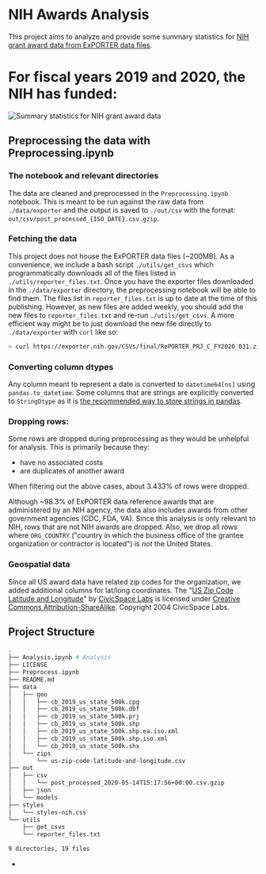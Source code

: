 # NIH Awards Analysis


This project aims to analyze and provide some summary statistics for [NIH grant award data from ExPORTER data files](https://exporter.nih.gov/about.aspx).

# For fiscal years 2019 and 2020, the NIH has funded:

<img src="https://user-images.githubusercontent.com/548922/82957080-33afa200-9f80-11ea-94a8-09586fdb9c43.png" alt="Summary statistics for NIH grant award data" style="text-align:center"/>

## Preprocessing the data with Preprocessing.ipynb

### The notebook and relevant directories

The data are cleaned and preprocessed in the `Preprocessing.ipynb` notebook. This is meant to be run against the raw data from `./data/exporter` and the output is saved to `./out/csv` with the format: `out/csv/post_processed_{ISO_DATE}.csv.gzip`.

### Fetching the data

This project does not house the ExPORTER data files (~200MB). As a convenience, we include a bash script `./utils/get_csvs` which programmatically downloads all of the files listed in `./utils/reporter_files.txt`. Once you have the exporter files downloaded in the `./data/exporter` directory, the preprocessing notebook will be able to find them. The files list in `reporter_files.txt` is up to date at the time of this publishing. However, as new files are added weekly, you should add the new files to `reporter_files.txt` and re-run `./utils/get_csvs`. A more efficient way might be to just download the new file directly to `./data/exporter` with `curl` like so:

```bash
> curl https://exporter.nih.gov/CSVs/final/RePORTER_PRJ_C_FY2020_031.zip -o "./data/exporter/RePORTER_PRJ_C_FY2020_031.zip"
```

### Converting column dtypes

Any column meant to represent a date is converted to `datetime64[ns]` using `pandas.to_datetime`. Some columns that are strings are explicitly converted to `StringDtype` as it is [the recommended way to store strings in pandas](https://pandas.pydata.org/pandas-docs/stable/user_guide/text.html).

### Dropping rows:

Some rows are dropped during preprocessing as they would be unhelpful for analysis. This is primarily because they:

- have no associated costs
- are duplicates of another award

When filtering out the above cases, about 3.433% of rows were dropped.

Although ~98.3% of ExPORTER data reference awards that are administered by an NIH agency, the data also includes awards from other government agencies (CDC, FDA, VA). Since this analysis is only relevant to NIH, rows that are not NIH awards are dropped. Also, we drop all rows where `ORG_COUNTRY` ("country in which the business office of the grantee organization or contractor is located") is *not* the United States.

### Geospatial data

Since all US award data have related zip codes for the organization, we added additional columns for lat/long coordinates. The "[US Zip Code Latitude and Longitude](https://public.opendatasoft.com/explore/dataset/us-zip-code-latitude-and-longitude/information/)" by [CivicSpace Labs]() is licensed under [Creative Commons Attribution-ShareAlike](https://creativecommons.org/licenses/by-sa/2.0/). Copyright 2004 CivicSpace Labs.

## Project Structure

```bash
.
├── Analysis.ipynb # Analysis
├── LICENSE
├── Preprocess.ipynb
├── README.md
├── data
│   ├── geo
│   │   ├── cb_2019_us_state_500k.cpg
│   │   ├── cb_2019_us_state_500k.dbf
│   │   ├── cb_2019_us_state_500k.prj
│   │   ├── cb_2019_us_state_500k.shp
│   │   ├── cb_2019_us_state_500k.shp.ea.iso.xml
│   │   ├── cb_2019_us_state_500k.shp.iso.xml
│   │   └── cb_2019_us_state_500k.shx
│   └── zips
│       └── us-zip-code-latitude-and-longitude.csv
├── out
│   ├── csv
│   │   └── post_processed_2020-05-14T15:17:56+00:00.csv.gzip
│   ├── json
│   └── models
├── styles
│   └── styles-nih.css
└── utils
    ├── get_csvs
    └── reporter_files.txt

9 directories, 19 files
```



- 
